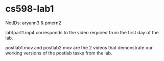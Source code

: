 # cs598-lab1

NetIDs: aryann3 & pmern2

lab1part1.mp4 corresponds to the video required from the first day of the lab.

postlab1.mov and postlab2.mov are the 2 videos that demonstrate our working versions of the postlab tasks from the lab.
